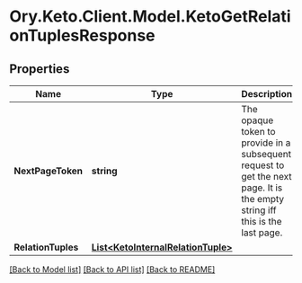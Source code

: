 # Ory.Keto.Client.Model.KetoGetRelationTuplesResponse

## Properties

Name | Type | Description | Notes
------------ | ------------- | ------------- | -------------
**NextPageToken** | **string** | The opaque token to provide in a subsequent request to get the next page. It is the empty string iff this is the last page. | [optional] 
**RelationTuples** | [**List&lt;KetoInternalRelationTuple&gt;**](KetoInternalRelationTuple.md) |  | [optional] 

[[Back to Model list]](../README.md#documentation-for-models) [[Back to API list]](../README.md#documentation-for-api-endpoints) [[Back to README]](../README.md)

